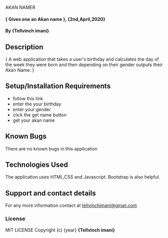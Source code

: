 AKAN NAMER
#### { Gives one an Akan name }, {2nd,April,2020}
#### By **{Tellvinch imani}**
## Description
{ A web application that takes a user's birthday and calculates the day of the week they were born and then depending on their gender outputs their Akan Name.  }
## Setup/Installation Requirements
* follow this link
* enter the your birthday
* enter your gender
* click the get name button
* get your akan name

## Known Bugs
There are no known bugs in this application
## Technologies Used
The application uses HTML,CSS and Javascript.
Bootstrap is also helpful.
## Support and contact details
For any  more information contact at tellvinchimani@gmail.com
### License
MIT LICENSE
Copyright (c) {year} **{Tellvinch imani}**
 